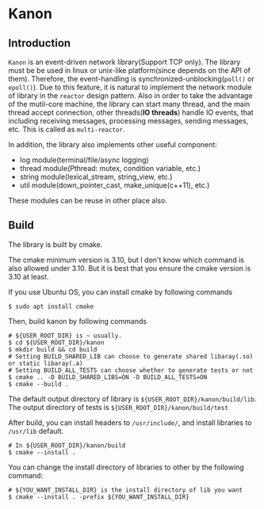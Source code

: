 # Kanon
## Introduction
`Kanon` is an event-driven network library(Support TCP only). The library must be be used in linux or unix-like platform(since depends on the API of them).
Therefore, the event-handling is synchronized-unblocking(`poll()` or `epoll()`). Due to this feature, it is natural to implement the network module of library in the `reactor` design pattern. Also in order to take the advantage of the mutil-core machine, the library can start many thread, and the main thread accept connection, other threads(**IO threads**) handle IO events, that including receiving messages, processing messages, sending messages, etc. This is called as `multi-reactor`.

In addition, the library also implements other useful component:
* log module(terminal/file/async logging)
* thread module(Pthread: mutex, condition variable, etc.)
* string module(lexical_stream, string_view, etc.)
* util module(down_pointer_cast, make_unique(c++11), etc.)

These modules can be reuse in other place also.

## Build
The library is built by cmake.

The cmake minimum version is 3.10, but I don't know which command is also allowed under 3.10. But it is best that you ensure the cmake version is 3.10 at least.

If you use Ubuntu OS, you can install cmake by following commands
```shell
$ sudo apt install cmake
```
Then, build kanon by following commands
```shell
# ${USER_ROOT_DIR} is ~ usually.
$ cd ${USER_ROOT_DIR}/kanon
$ mkdir build && cd build
# Setting BUILD_SHARED_LIB can choose to generate shared libaray(.so) or static libaray(.a)
# Setting BUILD_ALL_TESTS can choose whether to generate tests or not
$ cmake .. -D BUILD_SHARED_LIBS=ON -D BUILD_ALL_TESTS=ON
$ cmake --build .
```
The default output directory of library is `${USER_ROOT_DIR}/kanon/build/lib`.
The output directory of tests is `${USER_ROOT_DIR}/kanon/build/test`

After build, you can install headers to `/usr/include/`, and install libraries to `/usr/lib` default.
```shell
# In ${USER_ROOT_DIR}/kanon/build
$ cmake --install .
```
You can change the install directory of libraries to other by the following command:
```shell
# ${YOU_WANT_INSTALL_DIR} is the install directory of lib you want
$ cmake --install . -prefix ${YOU_WANT_INSTALL_DIR}
```